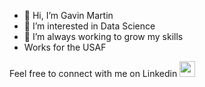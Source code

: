 - 👋 Hi, I’m Gavin Martin
- 👀 I’m interested in Data Science 
- 🌱 I’m always working to grow my skills
-  Works for the USAF
  
Feel free to connect with me on Linkedin </a><a href="https://www.linkedin.com/in/gavin-martin-/"><img src='https://upload.wikimedia.org/wikipedia/commons/8/81/LinkedIn_icon.svg' width = '25' height='25'></a>

<!---
GitHbGav/GitHbGav is a ✨ special ✨ repository because its `README.md` (this file) appears on your GitHub profile.
You can click the Preview link to take a look at your changes.
--->
 
